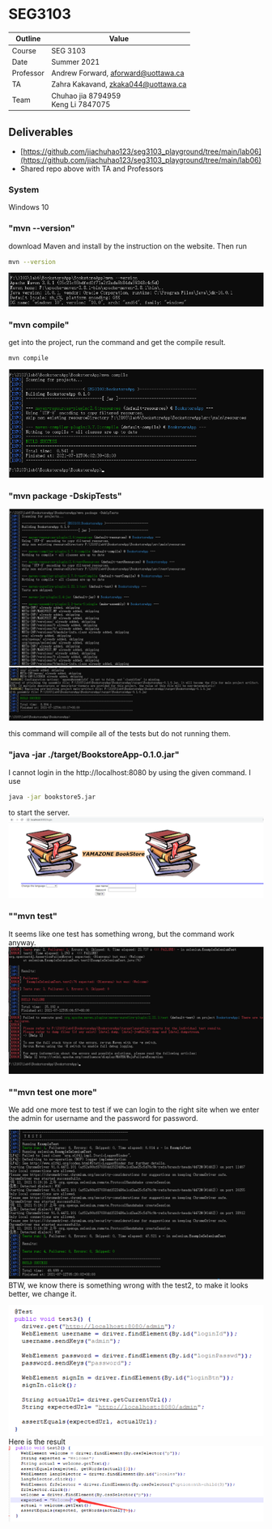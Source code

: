 # SEG3103

| Outline | Value |
| --- | --- |
| Course | SEG 3103 |
| Date | Summer 2021 |
| Professor | Andrew Forward, aforward@uottawa.ca |
| TA | Zahra Kakavand, zkaka044@uottawa.ca |
| Team | Chuhao jia 8794959<br>Keng Li 7847075 |


## Deliverables

* [https://github.com/jiachuhao123/seg3103_playground/tree/main/lab06](https://github.com/jiachuhao123/seg3103_playground/tree/main/lab06)
* Shared repo above with TA and Professors

### System

Windows 10

### "mvn --version"
download Maven and install by the instruction on the website. Then run
```bash
mvn --version
```
![Running Java in the console](assets/0.png)

### "mvn compile"

get into the project, run the command and get the compile result.
```bash
mvn compile
```
![Running Java in the console](assets/1.png)

### "mvn package -DskipTests"
![Running Java in the console](assets/2.png)
![Running Java in the console](assets/2.2.png)

this command will compile all of the tests but do not running them.


### "java -jar ./target/BookstoreApp-0.1.0.jar"
I cannot login in the http://localhost:8080 by using the given command.
I use
```bash
java -jar bookstore5.jar
```
to start the server.
![Running Java in the console](assets/3.png)

### ""mvn test"
It seems like one test has something wrong, but the command work anyway.
![Running Java in the console](assets/4.png)

### ""mvn test one more"
We add one more test to test if we can login to the right site when we enter the admin for username and the password for password.

![Running Java in the console](assets/5.png)
BTW, we know there is something wrong with the test2, to make it looks better, we change it.

![Running Java in the console](assets/6.png)
Here is the result
![Running Java in the console](assets/7.png)

